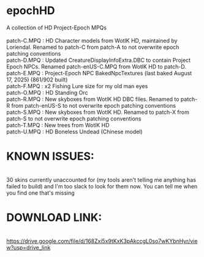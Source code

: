 # epochHD
A collection of HD Project-Epoch MPQs\
\
patch-C.MPQ : HD Character models from WotlK HD, maintained by Loriendal. Renamed to patch-C from patch-A to not overwrite epoch patching conventions\
patch-D.MPQ : Updated CreatureDisplayInfoExtra.DBC to contain Project Epoch NPCs. Renamed patch-enUS-C.MPQ from WotlK HD to patch-D.
patch-E.MPQ : Project-Epoch NPC BakedNpcTextures (last baked August 17, 2025) (861/902 built)\
patch-F.MPQ : x2 Fishing Lure size for my old man eyes\
patch-O.MPQ : HD Standing Orc\
patch-R.MPQ : New skyboxes from WotlK HD DBC files. Renamed to patch-R from patch-enUS-S to not overwrite epoch patching conventions\
patch-S.MPQ : New skyboxes from WotlK HD. Renamed to patch-X from patch-S to not overwrite epoch patching conventions\
patch-T.MPQ : New trees from WotlK HD\
patch-U.MPQ : HD Boneless Undead (Chinese model)

# KNOWN ISSUES:
\
30 skins currently unaccounted for (my tools aren't telling me anything has failed to build) and I'm too slack to look for them now. You can tell me when you find one that's missing

# DOWNLOAD LINK:
\
https://drive.google.com/file/d/168Zxi5x9tKxK3pAkccgL0so7wKYbnHyr/view?usp=drive_link
